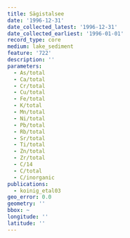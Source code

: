 ```yaml
---
title: Sägistalsee
date: '1996-12-31'
date_collected_latest: '1996-12-31'
date_collected_earliest: '1996-01-01'
record_type: core
medium: lake_sediment
feature: '722'
description: ''
parameters:
  - As/total
  - Ca/total
  - Cr/total
  - Cu/total
  - Fe/total
  - K/total
  - Mn/total
  - Ni/total
  - Pb/total
  - Rb/total
  - Sr/total
  - Ti/total
  - Zn/total
  - Zr/total
  - C/14
  - C/total
  - C/inorganic
publications:
  - koinig_etal03
geo_error: 0.0
geometry: ''
bbox: ~
longitude: ''
latitude: ''
---
```

